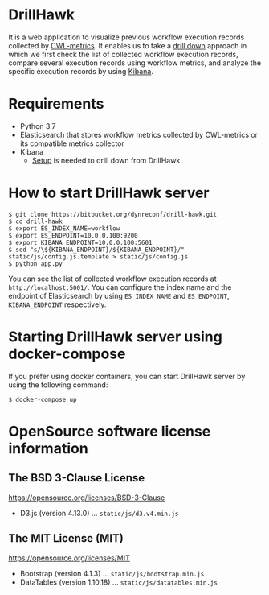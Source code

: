 # DrillHawk

It is a web application to visualize previous workflow execution records collected by [CWL-metrics](https://inutano.github.io/cwl-metrics/).
It enables us to take a [drill down](https://en.wikipedia.org/wiki/Drill_down) approach in which we first check the list of collected workflow execution records, compare several execution records using workflow metrics, and analyze the specific execution records by using [Kibana](https://www.elastic.co/kibana).

# Requirements

- Python 3.7
- Elasticsearch that stores workflow metrics collected by CWL-metrics or its compatible metrics collector
- Kibana
  - [Setup](doc/manual.md) is needed to drill down from DrillHawk

# How to start DrillHawk server
```console
$ git clone https://bitbucket.org/dynreconf/drill-hawk.git
$ cd drill-hawk
$ export ES_INDEX_NAME=workflow
$ export ES_ENDPOINT=10.0.0.100:9200
$ export KIBANA_ENDPOINT=10.0.0.100:5601
$ sed "s/\${KIBANA_ENDPOINT}/${KIBANA_ENDPOINT}/" static/js/config.js.template > static/js/config.js
$ python app.py
```

You can see the list of collected workflow execution records at `http://localhost:5001/`.
You can configure the index name and the endpoint of Elasticsearch by using `ES_INDEX_NAME` and `ES_ENDPOINT`, `KIBANA_ENDPOINT` respectively.

# Starting DrillHawk server using docker-compose
If you prefer using docker containers, you can start DrillHawk server by using the following command:

```console
$ docker-compose up
```

# OpenSource software license information

## The BSD 3-Clause License

https://opensource.org/licenses/BSD-3-Clause

- D3.js (version 4.13.0) ... `static/js/d3.v4.min.js`

## The MIT License (MIT)

https://opensource.org/licenses/MIT

- Bootstrap (version 4.1.3) ... `static/js/bootstrap.min.js`
- DataTables (version 1.10.18) ... `static/js/datatables.min.js`
